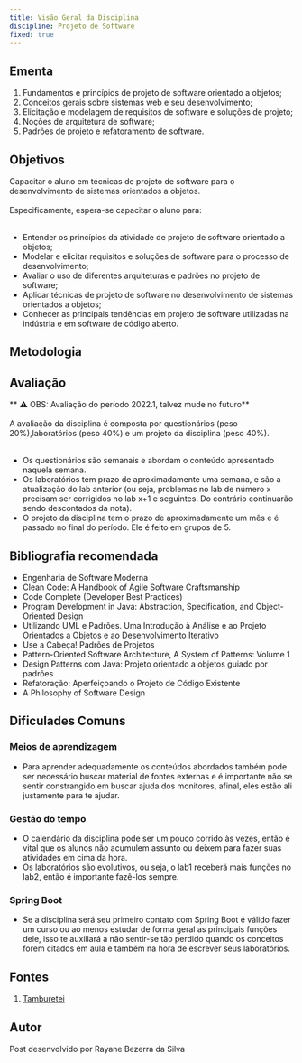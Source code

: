 ```yaml
---
title: Visão Geral da Disciplina
discipline: Projeto de Software
fixed: true
---
```


## Ementa

1. Fundamentos e princípios de projeto de software orientado a objetos;
2. Conceitos gerais sobre sistemas web e seu desenvolvimento;
3. Elicitação e modelagem de requisitos de software e soluções de projeto;
4. Noções de arquitetura de software;
5. Padrões de projeto e refatoramento de software.

## Objetivos

Capacitar o aluno em técnicas de projeto de software para o desenvolvimento de sistemas orientados a objetos.
<br><br>
Especificamente, espera-se capacitar o aluno para:
<br><br>
- Entender os princípios da atividade de projeto de software orientado a objetos;
- Modelar e elicitar requisitos e soluções de software para o processo de desenvolvimento;
- Avaliar o uso de diferentes arquiteturas e padrões no projeto de software;
- Aplicar técnicas de projeto de software no desenvolvimento de sistemas orientados a objetos;
- Conhecer as principais tendências em projeto de software utilizadas na indústria e em software de código aberto.

## Metodologia

## Avaliação

** ⚠️ OBS: Avaliação do período 2022.1, talvez mude no futuro** 
<br><br>
A avaliação da disciplina é composta por questionários (peso 20%),laboratórios (peso 40%) e um projeto da disciplina (peso 40%).
<br><br>
- Os questionários são semanais e abordam o conteúdo apresentado naquela semana.
- Os laboratórios tem prazo de aproximadamente uma semana, e são a atualização do lab anterior (ou seja, problemas no lab de número x 
precisam ser corrigidos no lab x+1 e seguintes. Do contrário continuarão sendo descontados da nota).
- O projeto da disciplina tem o prazo de aproximadamente um mês e é passado no final do período. Ele é feito em grupos de 5.

## Bibliografia recomendada

- Engenharia de Software Moderna
- Clean Code: A Handbook of Agile Software Craftsmanship
- Code Complete (Developer Best Practices)
- Program Development in Java: Abstraction, Specification, and Object-Oriented Design
- Utilizando UML e Padrões. Uma Introdução à Análise e ao Projeto Orientados a Objetos e ao Desenvolvimento Iterativo
- Use a Cabeça! Padrões de Projetos
- Pattern-Oriented Software Architecture, A System of Patterns: Volume 1
- Design Patterns com Java: Projeto orientado a objetos guiado por padrões
- Refatoração: Aperfeiçoando o Projeto de Código Existente
- A Philosophy of Software Design

## Dificulades Comuns


### Meios de aprendizagem

- Para aprender adequadamente os conteúdos abordados também pode ser necessário buscar material de fontes externas e é importante não se sentir constrangido em buscar ajuda dos monitores, afinal, eles estão ali justamente para te ajudar.

### Gestão do tempo

- O calendário da disciplina pode ser um pouco corrido às vezes, então é vital que os alunos não acumulem assunto ou deixem para fazer suas atividades em cima da hora.
- Os laboratórios são evolutivos, ou seja, o lab1 receberá mais funções no lab2, então é importante fazê-los sempre.

### Spring Boot

- Se a disciplina será seu primeiro contato com Spring Boot é válido fazer um curso ou ao menos estudar de forma geral as principais funções dele, isso te auxiliará a não sentir-se tão perdido quando os conceitos forem citados em aula e também na hora de escrever seus laboratórios.


## Fontes 

1. <a href= "https://github.com/OpenDevUFCG/Tamburetei" target="_blank"> Tamburetei </a>

## Autor 

Post desenvolvido por Rayane Bezerra da Silva
